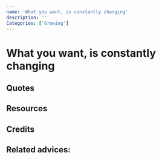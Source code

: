 ```yaml
---
name: 'What you want, is constantly changing'
description: ''
Categories: ['Growing']
---
```

# What you want, is constantly changing

## Quotes

## Resources

## Credits

## Related advices:
